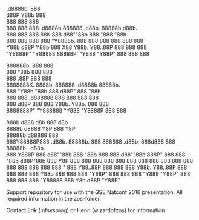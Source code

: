  .d8888b.                    888                                                 
d88P  Y88b                   888                                                 
888    888                   888                                                 
888        888  888 .d8888b  888888 .d88b.  88888b.d88b.                         
888        888  888 88K      888   d88""88b 888 "888 "88b                        
888    888 888  888 "Y8888b. 888   888  888 888  888  888                        
Y88b  d88P Y88b 888      X88 Y88b. Y88..88P 888  888  888                        
 "Y8888P"   "Y88888  88888P'  "Y888 "Y88P"  888  888  888                        
                                                                                 
                                                                                 
                                                                                 
888888b.            888            888                                           
888  "88b           888            888                                           
888  .88P           888            888                                           
8888888K.   8888b.  888888 .d8888b 88888b.                                       
888  "Y88b     "88b 888   d88P"    888 "88b                                      
888    888 .d888888 888   888      888  888                                      
888   d88P 888  888 Y88b. Y88b.    888  888                                      
8888888P"  "Y888888  "Y888 "Y8888P 888  888                                      
                                                                                 
                                                                                 
                                                                                 
888b     d888                   d8b 888                    d8b                   
8888b   d8888                   Y8P 888                    Y8P                   
88888b.d88888                       888                                          
888Y88888P888  .d88b.  88888b.  888 888888 .d88b.  888d888 888 88888b.   .d88b.  
888 Y888P 888 d88""88b 888 "88b 888 888   d88""88b 888P"   888 888 "88b d88P"88b 
888  Y8P  888 888  888 888  888 888 888   888  888 888     888 888  888 888  888 
888   "   888 Y88..88P 888  888 888 Y88b. Y88..88P 888     888 888  888 Y88b 888 
888       888  "Y88P"  888  888 888  "Y888 "Y88P"  888     888 888  888  "Y88888 
                                                                             888 
                                                                        Y8b d88P 
                                                                         "Y88P"  


Support repository for use with the GSE Natconf 2016 presentation.
All required information in the zos-folder.

Contact Erik (mfsysprog) or Henri (wizardofzos) for information



